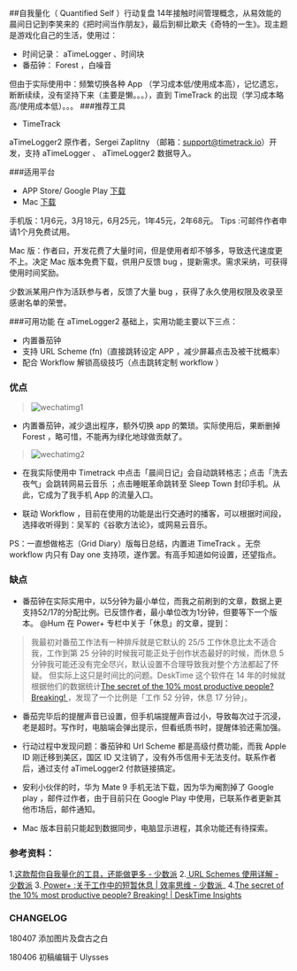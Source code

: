 ##自我量化（ Quantified Self ）行动复盘
14年接触时间管理概念，从易效能的晨间日记到李笑来的《把时间当作朋友》，最后到柳比歇夫《奇特的一生》。现主题是游戏化自己的生活，使用过：
- 时间记录： aTimeLogger 、时间块
- 番茄钟： Forest ，白噪音

但由于实际使用中：频繁切换各种 App （学习成本低/使用成本高），记忆遗忘，断断续续，没有坚持下来（主要是懒。。。），直到 TimeTrack 的出现（学习成本略高/使用成本低）。。。
###推荐工具

-  TimeTrack 

 aTimeLogger2 原作者，Sergei Zaplitny （邮箱：support@timetrack.io）开发，支持 aTimeLogger 、 aTimeLogger2 数据导入。

###适用平台
- APP Store/ Google Play [下载](http://timetrack.io/)
- Mac [下载](http://discuss.timetrack.io/t/mac-app-public-alpha/107)


手机版：1月6元，3月18元，6月25元，1年45元，2年68元。 Tips :可邮件作者申请1个月免费试用。

Mac 版：作者曰，开发花费了大量时间，但是使用者却不够多，导致迭代速度更不上。决定 Mac 版本免费下载，供用户反馈 bug ，提新需求。需求采纳，可获得使用时间奖励。

少数派某用户作为活跃参与者，反馈了大量 bug ，获得了永久使用权限及收录至感谢名单的荣誉。

###可用功能
在 aTimeLogger2 基础上，实用功能主要以下三点：
- 内置番茄钟
- 支持 URL Scheme (fn)（直接跳转设定 APP ，减少屏幕点击及被干扰概率）
-  配合 Workflow 解锁高级技巧（点击跳转定制 workflow ）
### 优点
> ![wechatimg1](https://user-images.githubusercontent.com/26353978/38449275-33980f58-3a3f-11e8-9529-72866d74415d.jpeg)
 - 内置番茄钟，减少退出程序，额外切换 app 的繁琐。实际使用后，果断删掉Forest ，略可惜，不能再为绿化地球做贡献了。
>![wechatimg2](https://user-images.githubusercontent.com/26353978/38449298-84546f5e-3a3f-11e8-8311-da86c7d406eb.jpeg)
- 在我实际使用中  Timetrack  中点击「晨间日记」会自动跳转格志；点击「洗去夜气」会跳转网易云音乐 ；点击睡眠革命跳转至 Sleep Town 封印手机。从此，它成为了我手机 App 的流量入口。

-  联动 Workflow ，目前在使用的功能是出行交通时的播客，可以根据时间段，选择收听得到：吴军的《谷歌方法论》，或网易云音乐。

PS：一直想做格志（Grid Diary）版每日总结，内置进 TimeTrack 。无奈 workflow 内只有 Day one 支持项，遂作罢。有高手知道如何设置，还望指点。

###  缺点
- 番茄钟在实际实用中，以5分钟为最小单位，而我之前刷到的文章，数据上更支持52/17的分配比例。已反馈作者，最小单位改为1分钟，但要等下一个版本。
 @Hum 在 Power+ 专栏中关于「休息」的文章，提到：
> 我最初对番茄工作法有一种排斥就是它默认的 25/5 工作休息比太不适合我，工作到第 25 分钟的时候我可能正处于创作状态最好的时候，而休息 5 分钟我可能还没有完全尽兴，默认设置不合理导致我对整个方法都起了怀疑。
> 但实际上这只是时间比的问题。DeskTime 这个软件在 14 年的时候就根据他们的数据统计[The secret of the 10% most productive people? Breaking! ](https://desktime.com/blog/17-52-ratio-most-productive-people/)，发现了一个比例是「工作 52 分钟，休息 17 分钟」。
- 番茄完毕后的提醒声音已设置，但手机端提醒声音过小，导致每次过于沉浸，老是超时。写作时，电脑端会弹出提示，但看纸质书时，提醒体验还需加强。

- 行动过程中发现问题：番茄钟和 Url Scheme 都是高级付费功能，而我 Apple ID 刚迁移到美区，国区 ID 又注销了，没有外币信用卡无法支付。联系作者后，通过支付 aTimeLogger2 付款链接搞定。

- 安利小伙伴的时，华为 Mate 9 手机无法下载，因为华为阉割掉了 Google play ，邮件过作者，由于目前只在 Google Play 中使用，已联系作者更新其他市场后，邮件通知。

- Mac 版本目前只能起到数据同步，电脑显示进程，其余功能还有待探索。

### 参考资料：

1.[这款帮你自我量化的工具，还能做更多 - 少数派](https://sspai.com/post/43481)
2.[ URL Schemes  使用详解 - 少数派](https://sspai.com/post/31500)
3.[ Power+ :关于工作中的短暂休息 | 效率思维 - 少数派](https://sspai.com/article/41548?series_id=9)_
 4.[The secret of the 10% most productive people? Breaking! | DeskTime Insights](https://desktime.com/blog/17-52-ratio-most-productive-people/)
### CHANGELOG

180407 添加图片及盘古之白

180406 初稿编辑于 Ulysses
